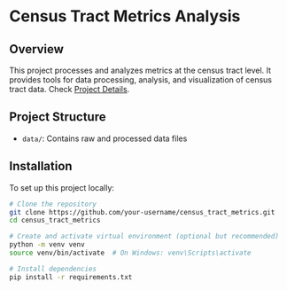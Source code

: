 # Census Tract Metrics Analysis

## Overview

This project processes and analyzes metrics at the census tract level. It provides tools for data processing, analysis, and visualization of census tract data.
Check [Project Details](Project.md).

## Project Structure

-   `data/`: Contains raw and processed data files

## Installation

To set up this project locally:

```bash
# Clone the repository
git clone https://github.com/your-username/census_tract_metrics.git
cd census_tract_metrics

# Create and activate virtual environment (optional but recommended)
python -m venv venv
source venv/bin/activate  # On Windows: venv\Scripts\activate

# Install dependencies
pip install -r requirements.txt
```

